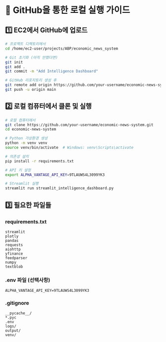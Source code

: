 # 🐙 GitHub을 통한 로컬 실행 가이드

## 1️⃣ EC2에서 GitHub에 업로드

```bash
# 프로젝트 디렉토리에서
cd /home/ec2-user/projects/ABP/economic_news_system

# Git 초기화 (아직 안했다면)
git init
git add .
git commit -m "Add Intelligence Dashboard"

# GitHub 리포지토리 생성 후
git remote add origin https://github.com/your-username/economic-news-system.git
git push -u origin main
```

## 2️⃣ 로컬 컴퓨터에서 클론 및 실행

```bash
# 로컬 컴퓨터에서
git clone https://github.com/your-username/economic-news-system.git
cd economic-news-system

# Python 가상환경 생성
python -m venv venv
source venv/bin/activate  # Windows: venv\Scripts\activate

# 의존성 설치
pip install -r requirements.txt

# API 키 설정
export ALPHA_VANTAGE_API_KEY=9TLAUWS4L3099YK3

# Streamlit 실행
streamlit run streamlit_intelligence_dashboard.py
```

## 3️⃣ 필요한 파일들

### requirements.txt
```
streamlit
plotly
pandas
requests
aiohttp
yfinance
feedparser
numpy
textblob
```

### .env 파일 (선택사항)
```
ALPHA_VANTAGE_API_KEY=9TLAUWS4L3099YK3
```

### .gitignore
```
__pycache__/
*.pyc
.env
logs/
output/
venv/
```
